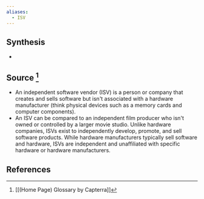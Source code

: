 ```yaml
---
aliases:
  - ISV
---
```

## Synthesis
- 
## Source [^1]
- An independent software vendor (ISV) is a person or company that creates and sells software but isn't associated with a hardware manufacturer (think physical devices such as a memory cards and computer components).
- An ISV can be compared to an independent film producer who isn't owned or controlled by a larger movie studio. Unlike hardware companies, ISVs exist to independently develop, promote, and sell software products. While hardware manufacturers typically sell software and hardware, ISVs are independent and unaffiliated with specific hardware or hardware manufacturers.
## References

[^1]: [[(Home Page) Glossary by Capterra]]